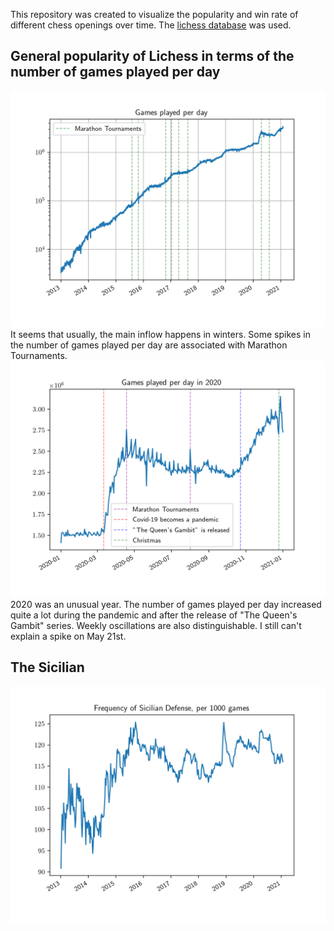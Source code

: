 This repository was created to visualize the popularity and win rate of different chess openings over time. The [lichess database](https://database.lichess.org/#standard_games) was used.
## General popularity of Lichess in terms of the number of games played per day
![](graphs/TotalGames.png)
It seems that usually, the main inflow happens in winters. Some spikes in the number of games played per day are associated with Marathon Tournaments.
![](graphs/TotalGames2020.png)
2020 was an unusual year. The number of games played per day increased quite a lot during the pandemic and after the release of "The Queen's Gambit" series. Weekly oscillations are also distinguishable. I still can't explain a spike on May 21st.
## The Sicilian
![](graphs/SiciliansFreq.png)
